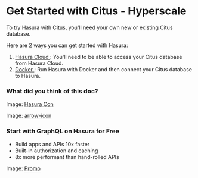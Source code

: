 # Get Started with Citus - Hyperscale

To try Hasura with Citus, you'll need your own new or existing Citus database.

Here are 2 ways you can get started with Hasura:

1. [ Hasura Cloud ](https://hasura.io/docs/latest/databases/postgres/citus-hyperscale-postgres/getting-started/cloud/): You'll need to be able to
access your Citus database from Hasura Cloud.
2. [ Docker ](https://hasura.io/docs/latest/databases/postgres/citus-hyperscale-postgres/getting-started/docker/): Run Hasura with Docker and then
connect your Citus database to Hasura.


### What did you think of this doc?

Image: [ Hasura Con ](https://res.cloudinary.com/dh8fp23nd/image/upload/v1686154570/hasura-con-2023/has-con-light-date_r2a2ud.png)

Image: [ arrow-icon ](https://res.cloudinary.com/dh8fp23nd/image/upload/v1683723549/main-web/chevron-right_ldbi7d.png)

### Start with GraphQL on Hasura for Free

- Build apps and APIs 10x faster
- Built-in authorization and caching
- 8x more performant than hand-rolled APIs


Image: [ Promo ](https://hasura.io/docs/assets/images/hasura-free-ff60e409244e0ea12b5a3045d1a9096b.png)